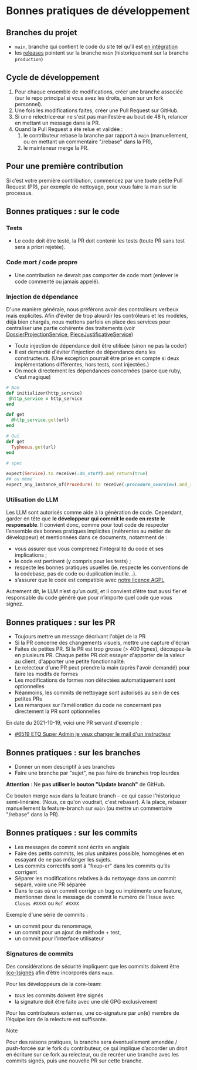# Bonnes pratiques de développement

## Branches du projet

- `main`, branche qui contient le code du site tel qu'il est [en intégration](https://dev.demarches-simplifiees.fr/)
- les [releases](https://github.com/demarches-simplifiees/demarches-simplifiees.fr/releases) pointent sur la branche `main` (historiquement sur la branche `production`)

## Cycle de développement

1. Pour chaque ensemble de modifications, créer une branche associée
  (sur le repo principal si vous avez les droits, sinon sur un fork personnel).
2. Une fois les modifications faites, créer une Pull Request sur GitHub.
3. Si un·e relectrice·eur ne s'est pas manifesté·e au bout de 48 h, relancer en mettant un message dans la PR.
4. Quand la Pull Request a été relue et validée :
    1. le contributeur rebase la branche par rapport à `main` (manuellement, ou en mettant un commentaire "/rebase" dans la PR),
    2. le mainteneur merge la PR.

## Pour une première contribution

Si c’est votre première contribution, commencez par une toute petite Pull Request (PR), par exemple de nettoyage,
pour vous faire la main sur le processus.

## Bonnes pratiques : sur le code

### Tests

- Le code doit être testé, la PR doit contenir les tests (toute PR sans test sera a priori rejetée).

### Code mort / code propre

- Une contribution ne devrait pas comporter de code mort (enlever le code commenté ou jamais appelé).

### Injection de dépendance

D'une manière générale, nous préférons avoir des controlleurs verbeux mais explicites.
Afin d'éviter de trop alourdir les contrôleurs et les modèles, déjà bien chargés, nous mettons parfois en place des services pour centraliser une partie cohérente des traitements (voir [DossierProjectionService](https://github.com/betagouv/demarches-simplifiees.fr/blob/92f463bc039200b98908dc5c09366844b0e1d593/app/services/dossier_projection_service.rb), [PieceJustificativeService](https://github.com/betagouv/demarches-simplifiees.fr/blob/92f463bc039200b98908dc5c09366844b0e1d593/app/services/pieces_justificatives_service.rb))

- Toute injection de dépendance doit être utilisée (sinon ne pas la coder)
- Il est demandé d'éviter l'injection de dépendance dans les constructeurs.
  (Une exception pourrait être prise en compte si deux implémentations différentes, hors tests, sont injectées.)
- On mock directement les dépendances concernées (parce que ruby, c'est magique)

```ruby
# Non
def initializer(http_service)
 @http_service = http_service
end

def get
  @http_service.get(url)
end

# Oui
def get
  Typhoeus.get(url)
end

# spec

expect(Service).to receive(:do_stuff).and_return(true)
## ou même
expect_any_instance_of(Procedure).to receive(:procedure_overview).and_return(procedure_overview)
```

### Utilisation de LLM

Les LLM sont autorisés comme aide à la génération de code. Cependant, garder en tête que **le développeur qui commit le code en reste le responsable**. Il convient donc, comme pour tout code de respecter l’ensemble des bonnes pratiques implicites (inéhrentes au métier de développeur) et mentionnées dans ce documents, notamment de :

- vous assurer que vous comprenez l’intégralité du code et ses implications ;
- le code est pertinent (y compris pour les tests) ;
- respecte les bonnes pratiques usuelles (ie. respecte les conventions de la codebase, pas de code ou duplication inutile…).
- s’assurer que le code est compatible avec [notre licence AGPL](/LICENSE.txt)

Autrement dit, le LLM n’est qu’un outil, et il convient d’être tout aussi fier et responsable du code généré que pour n’importe quel code que vous signez.

## Bonnes pratiques : sur les PR

- Toujours mettre un message décrivant l'objet de la PR
- Si la PR concerne des changements visuels, mettre une capture d'écran
- Faites de petites PR. Si la PR est trop grosse (> 400 lignes), découpez-la en plusieurs PR. Chaque petite PR doit
  essayer d'apporter de la valeur au client, d'apporter une petite fonctionnalité.
- Le relecteur d'une PR peut prendre la main (après l'avoir demandé) pour faire les modifs de formes
- Les modifications de formes non détectées automatiquement sont optionnelles
- Néanmoins, les commits de nettoyage sont autorisés au sein de ces petites PRs
- Les remarques sur l’amélioration du code ne concernant pas directement la PR sont optionnelles

En date du 2021-10-19, voici une PR servant d'exemple :

* [#6519 ETQ Super Admin je veux changer le mail d'un instructeur](https://github.com/betagouv/demarches-simplifiees.fr/pull/6519)

## Bonnes pratiques : sur les branches

- Donner un nom descriptif à ses branches
- Faire une branche par "sujet", ne pas faire de branches trop lourdes

**Attention** : Ne **pas utiliser le bouton "Update branch"** de GitHub.

Ce bouton merge `main` dans la feature branch – ce qui casse l'historique semi-linéraire. (Nous, ce qu'on voudrait, c'est rebaser).
À la place, rebaser manuellement la feature-branch sur `main` (ou mettre un commentaire "/rebase" dans la PR).

## Bonnes pratiques : sur les commits

- Les messages de commit sont écrits en anglais
- Faire des petits commits, les plus unitaires possible, homogènes et en essayant de ne pas mélanger les sujets.
- Les commits correctifs sont à "fixup-er" dans les commits qu'ils corrigent
- Séparer les modifications relatives à du nettoyage dans un commit séparé, voire une PR séparée
- Dans le cas où un commit corrige un bug ou implémente une feature, mentionner dans le message de commit le numéro de l'issue avec `Closes #XXXX` ou `Ref #XXXX`

Exemple d'une série de commits :

- un commit pour du renommage,
- un commit pour un ajout de méthode + test,
- un commit pour l'interface utilisateur

### Signatures de commits

Des considérations de sécurité impliquent que les commits doivent être [(co-)signés](https://docs.github.com/fr/authentication/managing-commit-signature-verification/signing-commits) afin d’être incorporés dans `main`.

Pour les développeurs de la core-team:

- *tous* les commits doivent être signés
- la signature doit être faite avec une clé GPG exclusivement

Pour les contributeurs externes, une co-signature par un(e) membre de l’équipe lors de la relecture est suffisante.

> [!NOTE]
> Pour des raisons pratiques, la branche sera éventuellement amendée / push-forcée sur le fork du contributeur, ce qui implique d’accorder un droit en écriture sur ce fork au relecteur, ou de recréer une branche avec les commits signés, puis une nouvelle PR sur cette branche.
